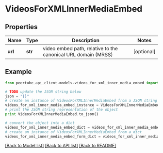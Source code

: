 # VideosForXMLInnerMediaEmbed


## Properties
Name | Type | Description | Notes
------------ | ------------- | ------------- | -------------
**url** | **str** | video embed path, relative to the canonical URL domain (MRSS) | [optional] 

## Example

```python
from peertube_api_client.models.videos_for_xml_inner_media_embed import VideosForXMLInnerMediaEmbed

# TODO update the JSON string below
json = "{}"
# create an instance of VideosForXMLInnerMediaEmbed from a JSON string
videos_for_xml_inner_media_embed_instance = VideosForXMLInnerMediaEmbed.from_json(json)
# print the JSON string representation of the object
print VideosForXMLInnerMediaEmbed.to_json()

# convert the object into a dict
videos_for_xml_inner_media_embed_dict = videos_for_xml_inner_media_embed_instance.to_dict()
# create an instance of VideosForXMLInnerMediaEmbed from a dict
videos_for_xml_inner_media_embed_form_dict = videos_for_xml_inner_media_embed.from_dict(videos_for_xml_inner_media_embed_dict)
```
[[Back to Model list]](../README.md#documentation-for-models) [[Back to API list]](../README.md#documentation-for-api-endpoints) [[Back to README]](../README.md)


